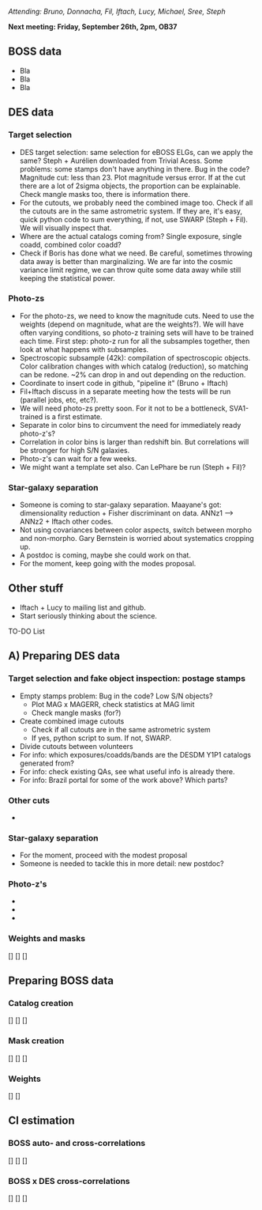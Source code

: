 _Attending: Bruno, Donnacha, Fil, Iftach, Lucy, Michael, Sree, Steph_

**Next meeting: Friday, September 26th, 2pm, OB37**

## BOSS data
* Bla
* Bla
* Bla

## DES data

### Target selection
* DES target selection: same selection for eBOSS ELGs, can we apply the same? Steph + Aurélien downloaded from Trivial Acess. Some problems: some stamps don't have anything in there. Bug in the code? Magnitude cut: less than 23. Plot magnitude versus error. If at the cut there are a lot of 2sigma objects, the proportion can be explainable. Check mangle masks too, there is information there.
* For the cutouts, we probably need the combined image too. Check if all the cutouts are in the same astrometric system. If they are, it's easy, quick python code to sum everything, if not, use SWARP (Steph + Fil). We will visually inspect that.
* Where are the actual catalogs coming from? Single exposure, single coadd, combined color coadd?
* Check if Boris has done what we need. Be careful, sometimes throwing data away is better than marginalizing. We are far into the cosmic variance limit regime, we can throw quite some data away while still keeping the statistical power.

### Photo-zs
* For the photo-zs, we need to know the magnitude cuts. Need to use the weights (depend on magnitude, what are the weights?). We will have often varying conditions, so photo-z training sets will have to be trained each time. First step: photo-z run for all the subsamples together, then look at what happens with subsamples.
* Spectroscopic subsample (42k): compilation of spectroscopic objects. Color calibration changes with which catalog (reduction), so matching can be redone. ~2% can drop in and out depending on the reduction.
* Coordinate to insert code in github, "pipeline it" (Bruno + Iftach)
* Fil+Iftach discuss in a separate meeting how the tests will be run (parallel jobs, etc, etc?).
* We will need photo-zs pretty soon. For it not to be a bottleneck, SVA1-trained is a first estimate.
* Separate in color bins to circumvent the need for immediately ready photo-z's?
* Correlation in color bins is larger than redshift bin. But correlations will be stronger for high S/N galaxies.
* Photo-z's can wait for a few weeks.
* We might want a template set also. Can LePhare be run (Steph + Fil)?

### Star-galaxy separation
* Someone is coming to star-galaxy separation. Maayane's got: dimensionality reduction + Fisher discriminant on data. ANNz1 --> ANNz2 + Iftach other codes.
* Not using covariances between color aspects, switch between morpho and non-morpho. Gary Bernstein is worried about systematics cropping up.
* A postdoc is coming, maybe she could work on that.
* For the moment, keep going with the modes proposal.
## Other stuff
* Iftach + Lucy to mailing list and github.
* Start seriously thinking about the science.

TO-DO List

## A) Preparing DES data

### Target selection and fake object inspection: postage stamps
* Empty stamps problem: Bug in the code? Low S/N objects?
   * Plot MAG x MAGERR, check statistics at MAG limit
   * Check mangle masks (for?)
* Create combined image cutouts
   * Check if all cutouts are in the same astrometric system
   * If yes, python script to sum. If not, SWARP.
* Divide cutouts between volunteers 
* For info: which exposures/coadds/bands are the DESDM Y1P1 catalogs generated from?
* For info: check existing QAs, see what useful info is already there.
* For info: Brazil portal for some of the work above? Which parts?

### Other cuts
*

### Star-galaxy separation
* For the moment, proceed with the modest proposal
* Someone is needed to tackle this in more detail: new postdoc? 

### Photo-z's
*
*
*

### Weights and masks
[]
[]
[]

## Preparing BOSS data

### Catalog creation
[]
[]
[]

### Mask creation
[]
[]
[]

### Weights
[]
[]


## Cl estimation
### BOSS auto- and cross-correlations
[]
[]
[]

### BOSS x DES cross-correlations
[]
[]
[]
